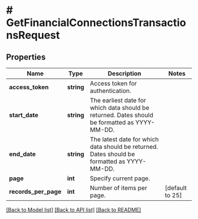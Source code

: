 # # GetFinancialConnectionsTransactionsRequest

## Properties

Name | Type | Description | Notes
------------ | ------------- | ------------- | -------------
**access_token** | **string** | Access token for authentication. |
**start_date** | **string** | The earliest date for which data should be returned. Dates should be formatted as YYYY-MM-DD. |
**end_date** | **string** | The latest date for which data should be returned. Dates should be formatted as YYYY-MM-DD. |
**page** | **int** | Specify current page. |
**records_per_page** | **int** | Number of items per page. | [default to 25]

[[Back to Model list]](../../README.md#models) [[Back to API list]](../../README.md#endpoints) [[Back to README]](../../README.md)
